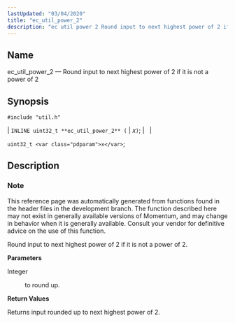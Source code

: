 ```yaml
---
lastUpdated: "03/04/2020"
title: "ec_util_power_2"
description: "ec util power 2 Round input to next highest power of 2 if it is not a power of 2 INLINE uint 32 t ec util power 2 x uint 32 t x This reference page was automatically generated from functions found in the header files in the development branch..."
---
```


<a name="apis.ec_util_power_2"></a> 
## Name

ec_util_power_2 — Round input to next highest power of 2 if it is not a power of 2

## Synopsis

`#include "util.h"`

| `INLINE uint32_t **ec_util_power_2** (` | <var class="pdparam">x</var>`)`; |   |

`uint32_t <var class="pdparam">x</var>`;<a name="idp63963568"></a> 
## Description

### Note

This reference page was automatically generated from functions found in the header files in the development branch. The function described here may not exist in generally available versions of Momentum, and may change in behavior when it is generally available. Consult your vendor for definitive advice on the use of this function.

Round input to next highest power of 2 if it is not a power of 2.

**<a name="idp63966464"></a> Parameters**

<dl class="variablelist">

<dt>Integer</dt>

<dd>

to round up.

</dd>

</dl>

**<a name="idp63969184"></a> Return Values**

Returns input rounded up to next highest power of 2.